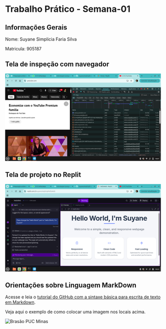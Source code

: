 # Trabalho Prático - Semana-01

## Informações Gerais

Nome: Suyane Simplicia Faria Silva

Matricula: 905187

## Tela de inspeção com navegador



![inspecao](images/Youtube%20II.png)

## Tela de projeto no Replit

![Replit](images/Replit%20I.png)


## Orientações sobre Linguagem MarkDown

Acesse e leia o [tutorial do GitHub com a sintaxe básica para escrita de texto em Markdown](https://docs.github.com/pt/get-started/writing-on-github/getting-started-with-writing-and-formatting-on-github/basic-writing-and-formatting-syntax).

Veja aqui o exemplo de como colocar uma imagem nos locais acima. 

![Brasão PUC Minas](images/brasao_puc.png)
